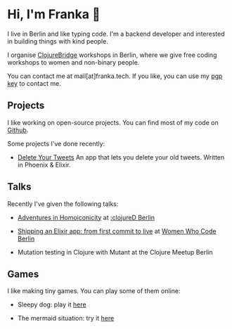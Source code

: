 # Hi, I'm Franka &#128075;

I live in Berlin and like typing code. I'm a backend developer and interested in building things with kind people.

I organise [ClojureBridge](https://clojurebridge-berlin.org) workshops in Berlin, where we give free coding workshops to women and non-binary people.

You can contact me at mail\[at\]franka.tech. If you like, you can use my [pgp key](key) to contact me.

## Projects

I like working on open-source projects. You can find most of my code on [Github](https://github.com/vsmart).

Some projects I've done recently:

* [Delete Your Tweets](https://delete-your-tweets.franka.tech)
  An app that lets you delete your old tweets. Written in Phoenix & Elixir.


## Talks

Recently I've given the following talks:

* [Adventures in Homoiconicity](/talks/homoiconicity-talk) at [:clojureD Berlin](https://clojured.de)

* [Shipping an Elixir app: from first commit to live](/talks/ship-it-talk) at [Women Who Code Berlin](link)

* Mutation testing in Clojure with Mutant at the Clojure Meetup Berlin

## Games

I like making tiny games. You can play some of them online:

* Sleepy dog: play it [here](/games/sleepy-dog)

* The mermaid situation: try it [here](https://lislis.de/games/mermaid-situation)

